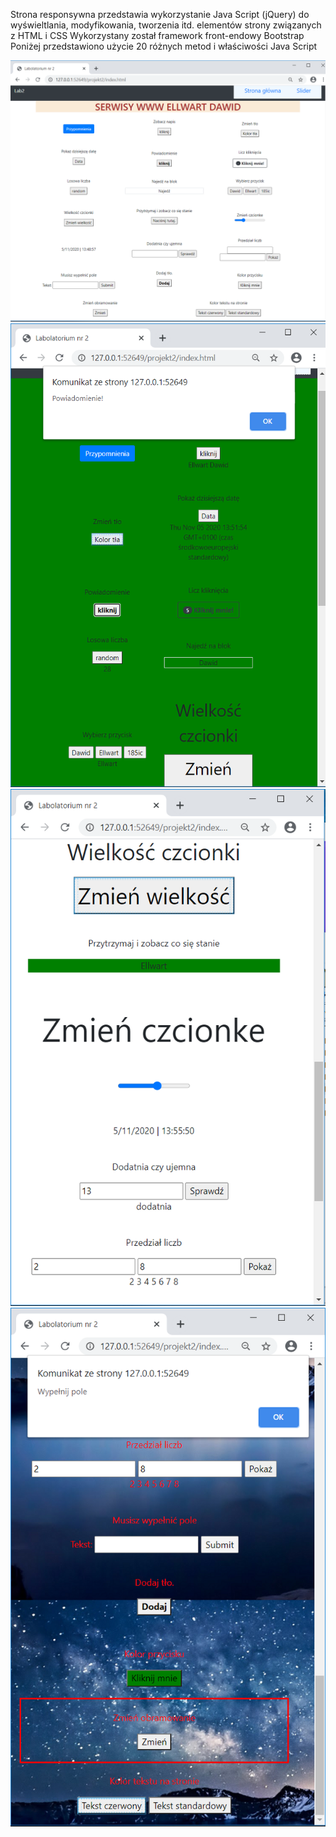 
Strona responsywna przedstawia wykorzystanie Java Script (jQuery) do wyświeltlania, modyfikowania, tworzenia itd. elementów strony związanych z HTML i CSS
Wykorzystany został framework front-endowy Bootstrap
Poniżej przedstawiono użycie 20 różnych metod i właściwości Java Script

![Strona z funkcjami](https://github.com/EllwartDawid/projektowanie-serwisow-www-ellwart-185ic/blob/master/lab2/ss/lab2-1.PNG)
![Strona z funkcjami](https://github.com/EllwartDawid/projektowanie-serwisow-www-ellwart-185ic/blob/master/lab2/ss/lab2-2.PNG)
![Strona z funkcjami](https://github.com/EllwartDawid/projektowanie-serwisow-www-ellwart-185ic/blob/master/lab2/ss/lab2-3.PNG)
![Strona z funkcjami](https://github.com/EllwartDawid/projektowanie-serwisow-www-ellwart-185ic/blob/master/lab2/ss/lab2-4.PNG)
